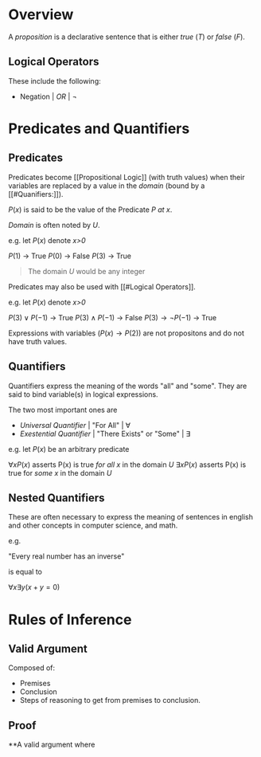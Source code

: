 # Overview

A *proposition* is a declarative sentence that is either *true* ($T$) or *false* ($F$). 

## Logical Operators

These include the following:
-  Negation | *OR* | $\neg$

# Predicates and Quantifiers

## Predicates

Predicates become [[Propositional Logic]] (with truth values) when their variables are replaced by a value in the *domain* (bound by a [[#Quanifiers:]]).

$P(x)$ is said to be the value of  the Predicate *P at x*.

*Domain* is often noted by $U$.

e.g.  let $P(x)$ denote *x>0*

$P(1)$ -> True
$P(0)$ -> False
$P(3)$ -> True

> The domain $U$ would be any integer

Predicates may also be used with [[#Logical Operators]].

e.g.  let $P(x)$ denote *x>0*

$P(3)\lor P(-1)$ -> True
$P(3)\land P(-1)$ -> False
$P(3)\rightarrow\neg P(-1)$ -> True

Expressions with variables ($P(x)\rightarrow P(2)$) are not propositons and do not have truth values.

## Quantifiers

Quantifiers express the meaning of the words "all" and "some". They are said to bind variable(s) in logical expressions.

The two most important ones are 
- *Universal Quantifier* | "For All" | $\forall$
- *Exestential Quantifier* | "There Exists" or "Some" | $\exists$

e.g. let $P(x)$ be an arbitrary predicate

$\forall x P(x)$ asserts P(x) is true *for all* $x$ in the domain $U$
$\exists x P(x)$ asserts P(x) is true for *some* $x$ in the domain $U$

## Nested Quantifiers

These are often necessary to express the meaning of sentences in english and other concepts in computer science, and math.

e.g. 

"Every real number has an inverse" 

is equal to

$\forall x \exists y(x+y=0)$

# Rules of Inference

##  Valid Argument

Composed of:
- Premises
- Conclusion
- Steps of reasoning to get from premises to conclusion.

## Proof

**A valid argument where 

